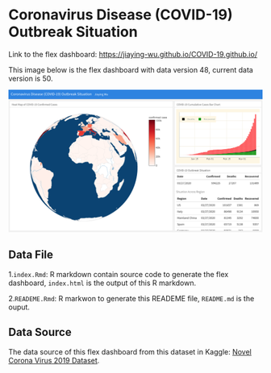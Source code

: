 
Coronavirus Disease (COVID-19) Outbreak Situation
=================================================

Link to the flex dashboard: <https://jiaying-wu.github.io/COVID-19.github.io/>

This image below is the flex dashboard with data version 48, current data version is 50.

![](image/COVID19_flexdashboard_initial_version.png)

Data File
---------

1.`index.Rmd`: R markdown contain source code to generate the flex dashboard, `index.html` is the output of this R markdown.

2.`READEME.Rmd`: R markwon to generate this READEME file, `README.md` is the ouput.

Data Source
-----------

The data source of this flex dashboard from this dataset in Kaggle: [Novel Corona Virus 2019 Dataset](https://www.kaggle.com/sudalairajkumar/novel-corona-virus-2019-dataset).
